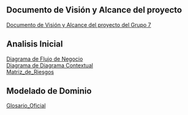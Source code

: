  ## Documento de Visión y Alcance del proyecto
[Documento de Visión y Alcance del proyecto del Grupo 7](https://github.com/user-attachments/files/19805795/DDS.GRUPO.7.VISION.Y.ALCANCE.DEL.PRODUCTO.pdf)

## Analisis Inicial
[Diagrama de Flujo de Negocio](./01%20-%20Analisis%20Inicial/1.1-Diagrama_de_flujo(v1.0).jpg) <br>
[Diagrama de Diagrama Contextual](./01%20-%20Analisis%20Inicial/1.2.1_diagrama_contextual(v1.0).png) <br>
[Matriz_de_Riesgos](./01%20-%20Analisis%20Inicial/1.3-Matriz_de_Riesgos(v1.0).pdf) <br>

## Modelado de Dominio 
[Glosario_Oficial](./01%20-%20Analisis%20Inicial/2.1-Glosario_Oficial(v1.0).pdf) <br>
